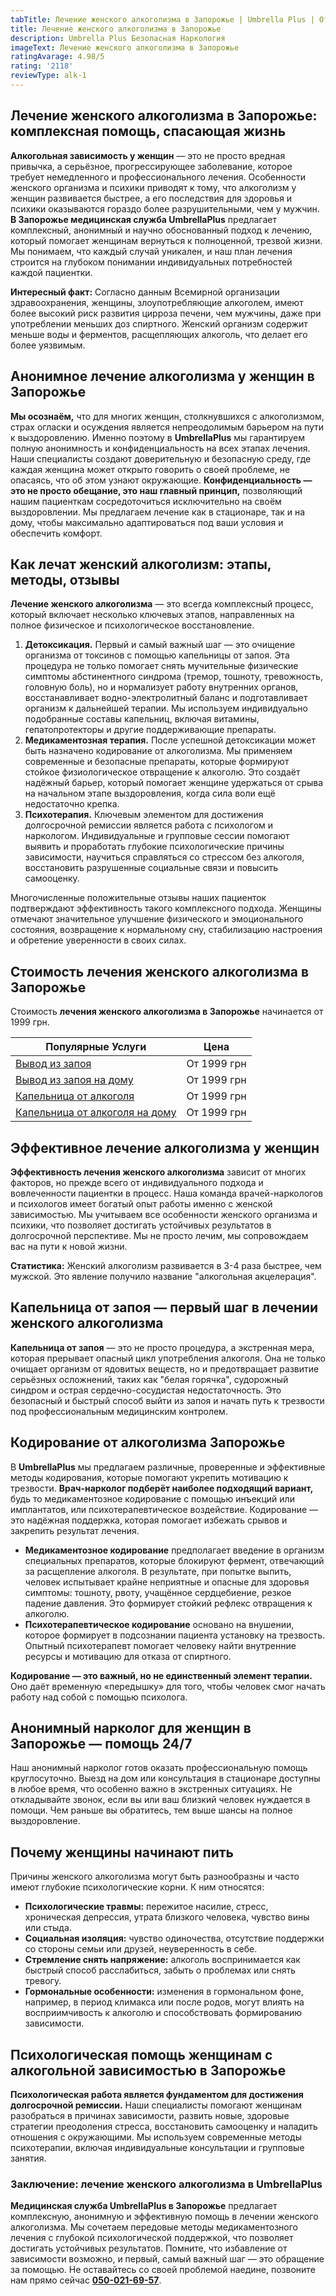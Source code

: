 ```yaml
---
tabTitle: Лечение женского алкоголизма в Запорожье | Umbrella Plus | От 1999 грн
title: Лечение женского алкоголизма в Запорожье
description: Umbrella Plus Безопасная Наркология
imageText: Лечение женского алкоголизма в Запорожье
ratingAvarage: 4.98/5
rating: '2118'
reviewType: alk-1
---
```


## Лечение женского алкоголизма в Запорожье: комплексная помощь, спасающая жизнь

**Алкогольная зависимость у женщин** — это не просто вредная привычка, а серьёзное, прогрессирующее заболевание, которое требует немедленного и профессионального лечения. Особенности женского организма и психики приводят к тому, что алкоголизм у женщин развивается быстрее, а его последствия для здоровья и психики оказываются гораздо более разрушительными, чем у мужчин. **В Запорожье медицинская служба UmbrellaPlus** предлагает комплексный, анонимный и научно обоснованный подход к лечению, который помогает женщинам вернуться к полноценной, трезвой жизни. Мы понимаем, что каждый случай уникален, и наш план лечения строится на глубоком понимании индивидуальных потребностей каждой пациентки.

**Интересный факт:** Согласно данным Всемирной организации здравоохранения, женщины, злоупотребляющие алкоголем, имеют более высокий риск развития цирроза печени, чем мужчины, даже при употреблении меньших доз спиртного. Женский организм содержит меньше воды и ферментов, расщепляющих алкоголь, что делает его более уязвимым.

## Анонимное лечение алкоголизма у женщин в Запорожье

**Мы осознаём,** что для многих женщин, столкнувшихся с алкоголизмом, страх огласки и осуждения является непреодолимым барьером на пути к выздоровлению. Именно поэтому в **UmbrellaPlus** мы гарантируем полную анонимность и конфиденциальность на всех этапах лечения. Наши специалисты создают доверительную и безопасную среду, где каждая женщина может открыто говорить о своей проблеме, не опасаясь, что об этом узнают окружающие. **Конфиденциальность — это не просто обещание, это наш главный принцип,** позволяющий нашим пациенткам сосредоточиться исключительно на своём выздоровлении. Мы предлагаем лечение как в стационаре, так и на дому, чтобы максимально адаптироваться под ваши условия и обеспечить комфорт.

## Как лечат женский алкоголизм: этапы, методы, отзывы

**Лечение женского алкоголизма** — это всегда комплексный процесс, который включает несколько ключевых этапов, направленных на полное физическое и психологическое восстановление.

1. **Детоксикация.** Первый и самый важный шаг — это очищение организма от токсинов с помощью капельницы от запоя. Эта процедура не только помогает снять мучительные физические симптомы абстинентного синдрома (тремор, тошноту, тревожность, головную боль), но и нормализует работу внутренних органов, восстанавливает водно-электролитный баланс и подготавливает организм к дальнейшей терапии. Мы используем индивидуально подобранные составы капельниц, включая витамины, гепатопротекторы и другие поддерживающие препараты.
2. **Медикаментозная терапия.** После успешной детоксикации может быть назначено кодирование от алкоголизма. Мы применяем современные и безопасные препараты, которые формируют стойкое физиологическое отвращение к алкоголю. Это создаёт надёжный барьер, который помогает женщине удержаться от срыва на начальном этапе выздоровления, когда сила воли ещё недостаточно крепка.
3. **Психотерапия.** Ключевым элементом для достижения долгосрочной ремиссии является работа с психологом и наркологом. Индивидуальные и групповые сессии помогают выявить и проработать глубокие психологические причины зависимости, научиться справляться со стрессом без алкоголя, восстановить разрушенные социальные связи и повысить самооценку.

Многочисленные положительные отзывы наших пациенток подтверждают эффективность такого комплексного подхода. Женщины отмечают значительное улучшение физического и эмоционального состояния, возвращение к нормальному сну, стабилизацию настроения и обретение уверенности в своих силах.

## Стоимость лечения женского алкоголизма в Запорожье

Стоимость **лечения женского алкоголизма в Запорожье** начинается от 1999 грн.

| Популярные Услуги                                                                                                  | Цена        |
| ------------------------------------------------------------------------------------------------------------------ | ----------- |
| [Вывод из запоя](https://umbrella-plus.com.ua/zaporozie/vivod-iz-zapoia-zaparoje/)                                 | От 1999 грн |
| [Вывод из запоя на дому](https://umbrella-plus.com.ua/zaporozie/vivod-iz-zapoia-na-domy-zaporozhye/)               | От 1999 грн |
| [Капельница от алкоголя](https://umbrella-plus.com.ua/zaporozie/kapelnica_ot_alkogola_zaporozhye/)                 | От 1999 грн |
| [Капельница от алкоголя на дому](https://umbrella-plus.com.ua/zaporozie/kapelnica_ot_alkogola_na_domy_zaporozhye/) | От 1999 грн |

## Эффективное лечение алкоголизма у женщин

**Эффективность лечения женского алкоголизма** зависит от многих факторов, но прежде всего от индивидуального подхода и вовлеченности пациентки в процесс. Наша команда врачей-наркологов и психологов имеет богатый опыт работы именно с женской зависимостью. Мы учитываем все особенности женского организма и психики, что позволяет достигать устойчивых результатов в долгосрочной перспективе. Мы не просто лечим, мы сопровождаем вас на пути к новой жизни.

**Статистика:** Женский алкоголизм развивается в 3-4 раза быстрее, чем мужской. Это явление получило название "алкогольная акцелерация".

## Капельница от запоя — первый шаг в лечении женского алкоголизма

**Капельница от запоя** — это не просто процедура, а экстренная мера, которая прерывает опасный цикл употребления алкоголя. Она не только очищает организм от ядовитых веществ, но и предотвращает развитие серьёзных осложнений, таких как "белая горячка", судорожный синдром и острая сердечно-сосудистая недостаточность. Это безопасный и быстрый способ выйти из запоя и начать путь к трезвости под профессиональным медицинским контролем.

## Кодирование от алкоголизма Запорожье

В **UmbrellaPlus** мы предлагаем различные, проверенные и эффективные методы кодирования, которые помогают укрепить мотивацию к трезвости. **Врач-нарколог подберёт наиболее подходящий вариант,** будь то медикаментозное кодирование с помощью инъекций или имплантатов, или психотерапевтическое воздействие. Кодирование — это надёжная поддержка, которая помогает избежать срывов и закрепить результат лечения.

* **Медикаментозное кодирование** предполагает введение в организм специальных препаратов, которые блокируют фермент, отвечающий за расщепление алкоголя. В результате, при попытке выпить, человек испытывает крайне неприятные и опасные для здоровья симптомы: тошноту, рвоту, учащённое сердцебиение, резкое падение давления. Это формирует стойкий рефлекс отвращения к алкоголю.
* **Психотерапевтическое кодирование** основано на внушении, которое формирует в подсознании пациента установку на трезвость. Опытный психотерапевт помогает человеку найти внутренние ресурсы и мотивацию для отказа от спиртного.

**Кодирование — это важный, но не единственный элемент терапии.** Оно даёт временную «передышку» для того, чтобы человек смог начать работу над собой с помощью психолога.

## Анонимный нарколог для женщин в Запорожье — помощь 24/7

Наш анонимный нарколог готов оказать профессиональную помощь круглосуточно. Выезд на дом или консультация в стационаре доступны в любое время, что особенно важно в экстренных ситуациях. Не откладывайте звонок, если вы или ваш близкий человек нуждается в помощи. Чем раньше вы обратитесь, тем выше шансы на полное выздоровление.

## Почему женщины начинают пить

Причины женского алкоголизма могут быть разнообразны и часто имеют глубокие психологические корни. К ним относятся:

* **Психологические травмы:** пережитое насилие, стресс, хроническая депрессия, утрата близкого человека, чувство вины или стыда.
* **Социальная изоляция:** чувство одиночества, отсутствие поддержки со стороны семьи или друзей, неуверенность в себе.
* **Стремление снять напряжение:** алкоголь воспринимается как быстрый способ расслабиться, забыть о проблемах или снять тревогу.
* **Гормональные особенности:** изменения в гормональном фоне, например, в период климакса или после родов, могут влиять на восприимчивость к алкоголю и способствовать формированию зависимости.

## Психологическая помощь женщинам с алкогольной зависимостью в Запорожье

**Психологическая работа является фундаментом для достижения долгосрочной ремиссии.** Наши специалисты помогают женщинам разобраться в причинах зависимости, развить новые, здоровые стратегии преодоления стресса, восстановить самооценку и наладить отношения с окружающими. Мы используем современные методы психотерапии, включая индивидуальные консультации и групповые занятия.

### Заключение: лечение женского алкоголизма в UmbrellaPlus

**Медицинская служба UmbrellaPlus в Запорожье** предлагает комплексную, анонимную и эффективную помощь в лечении женского алкоголизма. Мы сочетаем передовые методы медикаментозного лечения с глубокой психологической поддержкой, что позволяет достигать устойчивых результатов. Помните, что избавление от зависимости возможно, и первый, самый важный шаг — это обращение за помощью. Не оставайтесь со своей проблемой наедине, позвоните нам прямо сейчас **[050-021-69-57](tel:0500216957)**.
